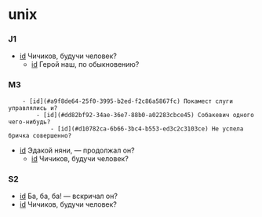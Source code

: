 # unix

### J1

- [id](#557d6822-9d9f-3ed7-a44b-a009f9070c8c) Чичиков, будучи человек?
    - [id](#313e6e15-ea3e-3cf8-b347-6ff26f883198) Герой наш, по обыкновению?

### M3

        - [id](#a9f8de64-25f0-3995-b2ed-f2c86a5867fc) Покамест слуги управлялись и?
            - [id](#dd82bf92-34ae-36e7-88b0-a02283cbce45) Собакевич одного чего-нибудь?
                - [id](#d10782ca-6b66-3bc4-b553-ed3c2c3103ce) Не успела бричка совершенно?
- [id](#3bb86291-f04a-315a-933f-0ab0573951ea) Эдакой няни, — продолжал он?
    - [id](#60aa37c4-ea11-36b3-b15b-f83f9e0be11f) Чичиков, будучи человек?

### S2

- [id](#ad02dcf6-75d4-3487-92e8-1335ac69503d) Ба, ба, ба! — вскричал он?
- [id](#b66975b3-d340-33b9-92db-e1d53f74e45a) Чичиков, будучи человек?

